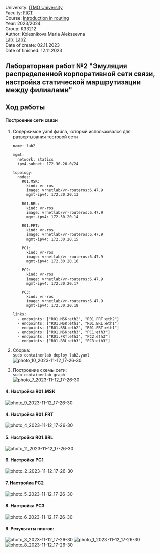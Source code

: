 University: [ITMO University](https://itmo.ru/ru/)  
Faculty: [FICT](https://fict.itmo.ru)  
Course: [Introduction in routing](https://github.com/itmo-ict-faculty/introduction-in-routing)  
Year: 2023/2024  
Group: K33212  
Author: Kolesnikova Maria Alekseevna  
Lab: Lab2  
Date of create: 02.11.2023  
Date of finished: 12.11.2023  

## Лабораторная работ №2 "Эмуляция распределенной корпоративной сети связи, настройка статической маршрутизации между филиалами"    

## <a>Ход работы</a>   

#### <a>Построение сети связи</a>  
1. Содержимое yaml файла, который использовался для развертывания тестовой сети
    ```
    name: lab2
    
    mgmt:
      network: statics
      ipv4-subnet: 172.30.20.0/24
    
    topology:
      nodes:
        R01.MSK:
          kind: vr-ros
          image: vrnetlab/vr-routeros:6.47.9
          mgmt-ipv4: 172.30.20.13

        R01.BRL:
          kind: vr-ros
          image: vrnetlab/vr-routeros:6.47.9
          mgmt-ipv4: 172.30.20.14
    
        R01.FRT:
          kind: vr-ros
          image: vrnetlab/vr-routeros:6.47.9
          mgmt-ipv4: 172.30.20.15
    
        PC1:
          kind: vr-ros
          image: vrnetlab/vr-routeros:6.47.9
          mgmt-ipv4: 172.30.20.16
    
        PC2:
          kind: vr-ros
          image: vrnetlab/vr-routeros:6.47.9
          mgmt-ipv4: 172.30.20.17
    
        PC3:
          kind: vr-ros
          image: vrnetlab/vr-routeros:6.47.9
          mgmt-ipv4: 172.30.20.18

    links:
      - endpoints: ["R01.MSK:eth2", "R01.FRT:eth2"]
      - endpoints: ["R01.MSK:eth1", "R01.BRL:eth1"]
      - endpoints: ["R01.BRL:eth2", "R01.FRT:eth1"]
      - endpoints: ["R01.MSK:eth3", "PC1:eth3"]
      - endpoints: ["R01.FRT:eth3", "PC2:eth3"]
      - endpoints: ["R01.BRL:eth3", "PC3:eth3"]
    ```
2. Сборка:  
   ```sudo containerlab deploy lab2.yaml```  
   ![photo_10_2023-11-12_17-26-30](https://github.com/mrkolsn/2023_2024-introduction_in_routing-k33212-kolesnikova_m_a/assets/90474013/1549e914-22b0-465b-92de-b8677f28c040)


4. Построение схемы сети:  
   ```sudo containerlab graph```  
   ![photo_7_2023-11-12_17-26-30](https://github.com/mrkolsn/2023_2024-introduction_in_routing-k33212-kolesnikova_m_a/assets/90474013/35c3416f-3636-4418-bd75-c58b71d4ef6f)

   
#### <a>4. Настройка R01.MSK</a>  
  ![photo_9_2023-11-12_17-26-30](https://github.com/mrkolsn/2023_2024-introduction_in_routing-k33212-kolesnikova_m_a/assets/90474013/97a2f57c-8f47-4949-8580-6e182d98db3c)


#### <a>4. Настройка R01.FRT</a> 
  ![photo_4_2023-11-12_17-26-30](https://github.com/mrkolsn/2023_2024-introduction_in_routing-k33212-kolesnikova_m_a/assets/90474013/c439c86f-ebf1-415e-9715-8e8112597eeb)


#### <a>5. Настройка R01.BRL</a> 
  ![photo_11_2023-11-12_17-26-30](https://github.com/mrkolsn/2023_2024-introduction_in_routing-k33212-kolesnikova_m_a/assets/90474013/82968837-9256-4091-9b15-08fe89f7df68)


#### <a>6. Настройка PC1</a>    
  ![photo_2_2023-11-12_17-26-30](https://github.com/mrkolsn/2023_2024-introduction_in_routing-k33212-kolesnikova_m_a/assets/90474013/ea81dbd5-c685-419f-8bb5-118c797ed4d6)


#### <a>7. Настройка PC2</a>    
  ![photo_5_2023-11-12_17-26-30](https://github.com/mrkolsn/2023_2024-introduction_in_routing-k33212-kolesnikova_m_a/assets/90474013/20a8be4e-a3ef-41fa-b461-a7ac837a4fc6)


#### <a>8. Настройка PC3</a>    
  ![photo_6_2023-11-12_17-26-30](https://github.com/mrkolsn/2023_2024-introduction_in_routing-k33212-kolesnikova_m_a/assets/90474013/3a52d73e-2e50-4f88-8f0e-130987108376)


#### <a>9. Результаты пингов:</a> 
  ![photo_3_2023-11-12_17-26-30](https://github.com/mrkolsn/2023_2024-introduction_in_routing-k33212-kolesnikova_m_a/assets/90474013/457c227f-2729-44fb-9bd1-822262d8a7c0)
  ![photo_1_2023-11-12_17-26-30](https://github.com/mrkolsn/2023_2024-introduction_in_routing-k33212-kolesnikova_m_a/assets/90474013/e3a92c77-58a8-4d32-917e-33ce34da2172)
  ![photo_8_2023-11-12_17-26-30](https://github.com/mrkolsn/2023_2024-introduction_in_routing-k33212-kolesnikova_m_a/assets/90474013/e6b1892d-e52a-4359-84e2-0a1c0c07e251)


